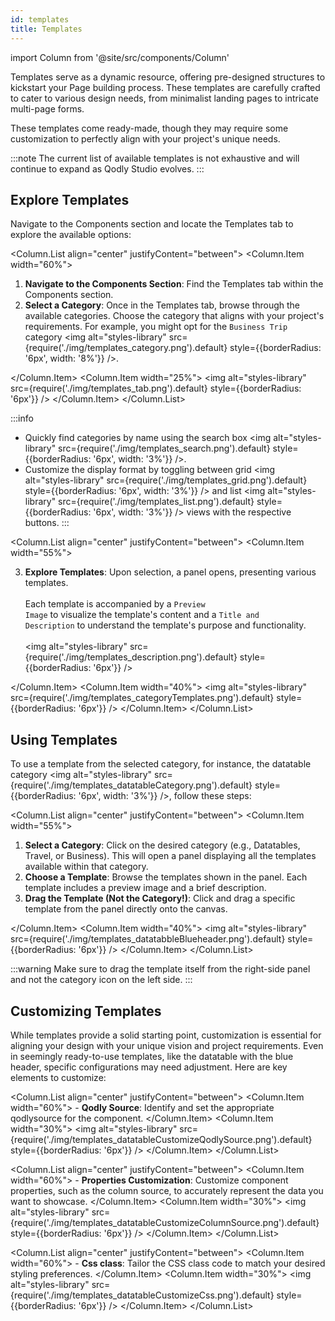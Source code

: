 ```yaml
---
id: templates
title: Templates
---
```

import Column from '@site/src/components/Column'

Templates serve as a dynamic resource, offering pre-designed structures to kickstart your Page building process. These templates are carefully crafted to cater to various design needs, from minimalist landing pages to intricate multi-page forms. 

These templates come ready-made, though they may require some customization to perfectly align with your project's unique needs.

:::note
The current list of available templates is not exhaustive and will continue to expand as Qodly Studio evolves.
:::

## Explore Templates

Navigate to the Components section and locate the Templates tab to explore the available options:

<Column.List align="center" justifyContent="between">
	<Column.Item width="60%">
        <ol>
            <li> <strong>Navigate to the Components Section</strong>: Find the Templates tab within the Components section.<br/></li>
            <li> <strong>Select a Category</strong>: Once in the Templates tab, browse through the available categories. Choose the category that aligns with your project's requirements. For example, you might opt for the <code>Business Trip</code> category <img alt="styles-library" src={require('./img/templates_category.png').default} style={{borderRadius: '6px', width: '8%'}} />. </li>
        </ol>
	</Column.Item>
	<Column.Item width="25%">
        <img alt="styles-library" src={require('./img/templates_tab.png').default} style={{borderRadius: '6px'}} />
	</Column.Item>
</Column.List>

:::info
- Quickly find categories by name using the search box <img alt="styles-library" src={require('./img/templates_search.png').default} style={{borderRadius: '6px', width: '3%'}} />. 
- Customize the display format by toggling between grid <img alt="styles-library" src={require('./img/templates_grid.png').default} style={{borderRadius: '6px', width: '3%'}} /> and list <img alt="styles-library" src={require('./img/templates_list.png').default} style={{borderRadius: '6px', width: '3%'}} /> views with the respective buttons.
:::

<Column.List align="center" justifyContent="between">
	<Column.Item width="55%">
        <ol start="3">
                <li>
                        <strong>Explore Templates</strong>: Upon selection, a panel opens, presenting various templates.
                        <br/><br/>
                        Each template is accompanied by a <code>Preview Image</code> to visualize the template's content and a <code>Title and Description</code> to understand the template's purpose and functionality.
                        <br/><br/>
                        <img alt="styles-library" src={require('./img/templates_description.png').default} style={{borderRadius: '6px'}} />
                </li>
        </ol>
	</Column.Item>
	<Column.Item width="40%">
        <img alt="styles-library" src={require('./img/templates_categoryTemplates.png').default} style={{borderRadius: '6px'}} />
	</Column.Item>
</Column.List>


## Using Templates

To use a template from the selected category, for instance, the datatable category <img alt="styles-library" src={require('./img/templates_datatableCategory.png').default} style={{borderRadius: '6px', width: '3%'}} />, follow these steps: 

<Column.List align="center" justifyContent="between">
	<Column.Item width="55%">
        <ol>
            <li> <strong>Select a Category</strong>: Click on the desired category (e.g., Datatables, Travel, or Business). This will open a panel displaying all the templates available within that category.<br/></li>
            <li> <strong>Choose a Template</strong>: Browse the templates shown in the panel. Each template includes a preview image and a brief description.<br/></li>
            <li> <strong>Drag the Template (Not the Category!)</strong>: Click and drag a specific template from the panel directly onto the canvas. </li>
        </ol>
	</Column.Item>
	<Column.Item width="40%">
        <img alt="styles-library" src={require('./img/templates_datatabbleBlueheader.png').default} style={{borderRadius: '6px'}} />
	</Column.Item>
</Column.List>

:::warning
Make sure to drag the template itself from the right-side panel and not the category icon on the left side.
:::

## Customizing Templates


While templates provide a solid starting point, customization is essential for aligning your design with your unique vision and project requirements. Even in seemingly ready-to-use templates, like the datatable with the blue header, specific configurations may need adjustment. Here are key elements to customize:

<Column.List align="center" justifyContent="between">
	<Column.Item width="60%">
        - <strong>Qodly Source</strong>: Identify and set the appropriate qodlysource for the component.
	</Column.Item>
	<Column.Item width="30%">
        <img alt="styles-library" src={require('./img/templates_datatableCustomizeQodlySource.png').default} style={{borderRadius: '6px'}} />
	</Column.Item>
</Column.List>

<Column.List align="center" justifyContent="between">
	<Column.Item width="60%">
         - <strong>Properties Customization</strong>: Customize component properties, such as the column source, to accurately represent the data you want to showcase.
	</Column.Item>
	<Column.Item width="30%">
        <img alt="styles-library" src={require('./img/templates_datatableCustomizeColumnSource.png').default} style={{borderRadius: '6px'}} />
	</Column.Item>
</Column.List>

<Column.List align="center" justifyContent="between">
	<Column.Item width="60%">
         - <strong>Css class</strong>: Tailor the CSS class code to match your desired styling preferences. 
	</Column.Item>
	<Column.Item width="30%">
        <img alt="styles-library" src={require('./img/templates_datatableCustomizeCss.png').default} style={{borderRadius: '6px'}} />
	</Column.Item>
</Column.List>

